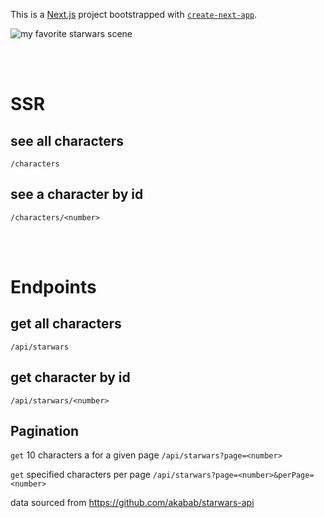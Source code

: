 This is a [Next.js](https://nextjs.org/) project bootstrapped with [`create-next-app`](https://github.com/vercel/next.js/tree/canary/packages/create-next-app).

![my favorite starwars scene](https://media.giphy.com/media/2w5MMNvg70MrQ0I2DR/giphy.gif)

<br>
<br>

# SSR
## see all characters
`/characters`
## see a character by id
`/characters/<number>`

<br>
<br>

# Endpoints
## get all characters 
`/api/starwars`

## get character by id 
`/api/starwars/<number>`

## Pagination
`get` 10 characters a for a given page
`/api/starwars?page=<number>`

`get` specified characters per page
`/api/starwars?page=<number>&perPage=<number>`

data sourced from https://github.com/akabab/starwars-api